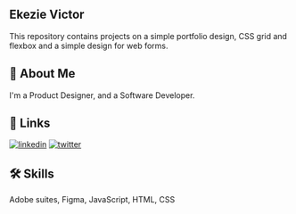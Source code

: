 <h2>Ekezie Victor</h2> 

This repository contains projects on a simple portfolio design, CSS grid and flexbox and a simple design for web forms. 

## 🚀 About Me
I'm a Product Designer, and a Software Developer.


## 🔗 Links
[![linkedin](https://img.shields.io/badge/linkedin-0A66C2?style=for-the-badge&logo=linkedin&logoColor=white)](https://www.linkedin.com/in/ekezie-victor-84ba69230)
[![twitter](https://img.shields.io/badge/twitter-1DA1F2?style=for-the-badge&logo=twitter&logoColor=white)](https://twitter.com/Kezie_sins)


## 🛠 Skills
Adobe suites, Figma, JavaScript, HTML, CSS

